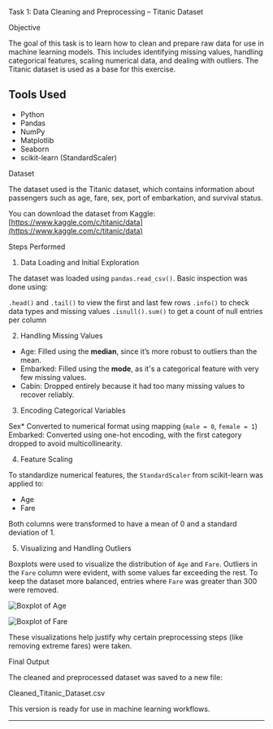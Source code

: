 


Task 1: Data Cleaning and Preprocessing – Titanic Dataset

Objective

The goal of this task is to learn how to clean and prepare raw data for use in machine learning models. This includes identifying missing values, handling categorical features, scaling numerical data, and dealing with outliers. The Titanic dataset is used as a base for this exercise.



## Tools Used

* Python
* Pandas
* NumPy
* Matplotlib
* Seaborn
* scikit-learn (StandardScaler)



Dataset

The dataset used is the Titanic dataset, which contains information about passengers such as age, fare, sex, port of embarkation, and survival status.

You can download the dataset from Kaggle:
[https://www.kaggle.com/c/titanic/data](https://www.kaggle.com/c/titanic/data)



 Steps Performed

1. Data Loading and Initial Exploration

The dataset was loaded using `pandas.read_csv()`. Basic inspection was done using:

`.head()` and `.tail()` to view the first and last few rows
`.info()` to check data types and missing values
`.isnull().sum()` to get a count of null entries per column

2. Handling Missing Values

* Age: Filled using the **median**, since it’s more robust to outliers than the mean.
* Embarked: Filled using the **mode**, as it's a categorical feature with very few missing values.
* Cabin: Dropped entirely because it had too many missing values to recover reliably.

 3. Encoding Categorical Variables

 Sex* Converted to numerical format using mapping (`male = 0`, `female = 1`)
Embarked: Converted using one-hot encoding, with the first category dropped to avoid multicollinearity.

 4. Feature Scaling

To standardize numerical features, the `StandardScaler` from scikit-learn was applied to:

* Age
* Fare

Both columns were transformed to have a mean of 0 and a standard deviation of 1.

 5. Visualizing and Handling Outliers

Boxplots were used to visualize the distribution of `Age` and `Fare`.
Outliers in the `Fare` column were evident, with some values far exceeding the rest. To keep the dataset more balanced, entries where `Fare` was greater than 300 were removed.

![Boxplot of Age](images/Screenshot_2025-08-05_142011.png)



![Boxplot of Fare](images/Screenshot_2025-08-05_142022.png)


These visualizations help justify why certain preprocessing steps (like removing extreme fares) were taken.



Final Output

The cleaned and preprocessed dataset was saved to a new file:


Cleaned_Titanic_Dataset.csv


This version is ready for use in machine learning workflows.

---

